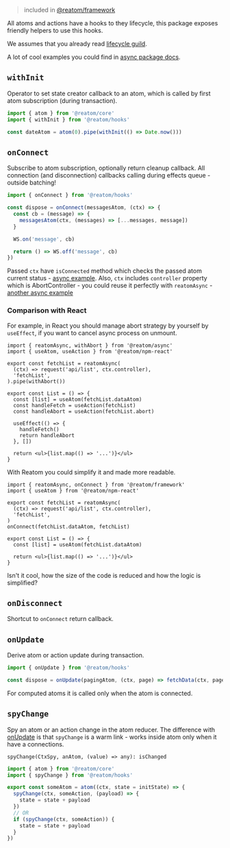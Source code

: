 > included in [@reatom/framework](https://www.reatom.dev/packages/framework)

All atoms and actions have a hooks to they lifecycle, this package exposes friendly helpers to use this hooks.

We assumes that you already read [lifecycle guild](https://www.reatom.dev/guides/lifecycle).

A lot of cool examples you could find in [async package docs](https://www.reatom.dev/packages/async).

## `withInit`

Operator to set state creator callback to an atom, which is called by first atom subscription (during transaction).

```ts
import { atom } from '@reatom/core'
import { withInit } from '@reatom/hooks'

const dateAtom = atom(0).pipe(withInit(() => Date.now()))
```

## `onConnect`

Subscribe to atom subscription, optionally return cleanup callback. All connection (and disconnection) callbacks calling during effects queue - outside batching!

```ts
import { onConnect } from '@reatom/hooks'

const dispose = onConnect(messagesAtom, (ctx) => {
  const cb = (message) => {
    messagesAtom(ctx, (messages) => [...messages, message])
  }

  WS.on('message', cb)

  return () => WS.off('message', cb)
})
```

Passed `ctx` have `isConnected` method which checks the passed atom current status - [async example](https://www.reatom.dev/packages/async#periodic-refresh-for-used-data). Also, `ctx` includes `controller` property which is AbortController - you could reuse it perfectly with `reatomAsync` - [another async example](https://www.reatom.dev/packages/async#abortable-process)

### Comparison with React

For example, in React you should manage abort strategy by yourself by `useEffect`, if you want to cancel async process on unmount.

```tsx
import { reatomAsync, withAbort } from '@reatom/async'
import { useAtom, useAction } from '@reatom/npm-react'

export const fetchList = reatomAsync(
  (ctx) => request('api/list', ctx.controller),
  'fetchList',
).pipe(withAbort())

export const List = () => {
  const [list] = useAtom(fetchList.dataAtom)
  const handleFetch = useAction(fetchList)
  const handleAbort = useAction(fetchList.abort)

  useEffect(() => {
    handleFetch()
    return handleAbort
  }, [])

  return <ul>{list.map(() => '...')}</ul>
}
```

With Reatom you could simplify it and made more readable.

```tsx
import { reatomAsync, onConnect } from '@reatom/framework'
import { useAtom } from '@reatom/npm-react'

export const fetchList = reatomAsync(
  (ctx) => request('api/list', ctx.controller),
  'fetchList',
)
onConnect(fetchList.dataAtom, fetchList)

export const List = () => {
  const [list] = useAtom(fetchList.dataAtom)

  return <ul>{list.map(() => '...')}</ul>
}
```

Isn't it cool, how the size of the code is reduced and how the logic is simplified?

## `onDisconnect`

Shortcut to `onConnect` return callback.

## `onUpdate`

Derive atom or action update during transaction.

```ts
import { onUpdate } from '@reatom/hooks'

const dispose = onUpdate(pagingAtom, (ctx, page) => fetchData(ctx, page))
```

For computed atoms it is called only when the atom is connected.

<!-- Very simplified example of lazy analytics connection.

```ts
// analytics.ts
import { isAtom } from '@reatom/core'
import { onUpdate } from '@reatom/hooks'
import * as moduleA from '~/module-a'
// ...
import * as moduleN from '~/module-N'

for (const mod of [moduleA, moduleN]) {
  for (const name of Object.keys(mod)) {
    if (isAtom(mod[name])) {
      onUpdate(mod[name], (ctx, data) => analyticsService.send(name, data))
    }
  }
}
``` -->

## `spyChange`

Spy an atom or an action change in the atom reducer. The difference with [onUpdate](#onupdate) is that `spyChange` is a warm link - works inside atom only when it have a connections.

`spyChange(CtxSpy, anAtom, (value) => any): isChanged`

```ts
import { atom } from '@reatom/core'
import { spyChange } from '@reatom/hooks'

export const someAtom = atom((ctx, state = initState) => {
  spyChange(ctx, someAction, (payload) => {
    state = state + payload
  })
  // OR
  if (spyChange(ctx, someAction)) {
    state = state + payload
  }
})
```

<!-- ## `controlConnection` -->

<!-- ## `isConnected` -->
